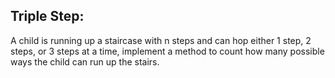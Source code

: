 ## Triple Step: 
A child is running up a staircase with n steps and can hop either 1 step, 2 steps, or 3 steps at a time, implement a method to count how many possible ways the child can run up the stairs. 